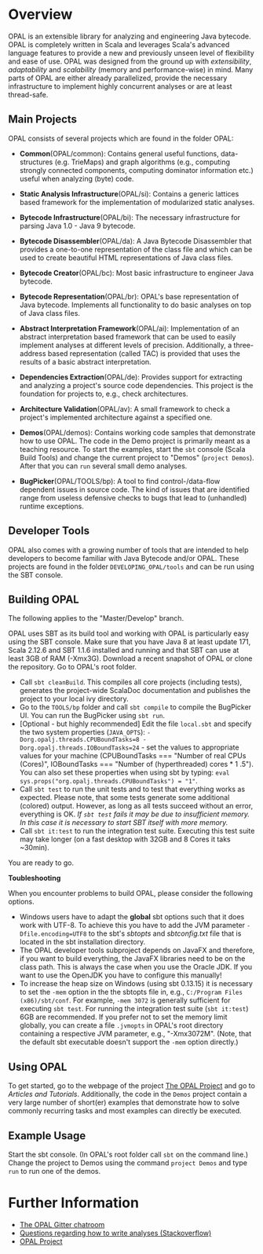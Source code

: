 # Overview
OPAL is an extensible library for analyzing and engineering Java bytecode. OPAL is completely written in Scala and leverages Scala's
advanced language features to provide a new and previously unseen level of flexibility and ease of use.
OPAL was designed from the ground up with *extensibility*, *adaptability* and *scalability* (memory and performance-wise) in mind. Many parts of OPAL are either already parallelized, provide the necessary infrastructure to implement highly concurrent analyses or are at least thread-safe.

## Main Projects
OPAL consists of several projects which are found in the folder OPAL:

* **Common**(OPAL/common): Contains general useful functions, data-structures (e.g. TrieMaps) and graph algorithms (e.g., computing strongly connected components, computing dominator information etc.) useful when analyzing (byte) code.

* **Static Analysis Infrastructure**(OPAL/si): Contains a generic lattices based framework for the implementation of modularized static analyses.

* **Bytecode Infrastructure**(OPAL/bi): The necessary infrastructure for parsing Java 1.0 - Java 9 bytecode.

* **Bytecode Disassembler**(OPAL/da): A Java Bytecode Disassembler that provides a one-to-one representation of the class file and which can be used to create beautiful HTML representations of Java class files.

* **Bytecode Creator**(OPAL/bc): Most basic infrastructure to engineer Java bytecode.

* **Bytecode Representation**(OPAL/br): OPAL's base representation of Java bytecode. Implements all functionality to do basic analyses on top of Java class files.

* **Abstract Interpretation Framework**(OPAL/ai): Implementation of an abstract interpretation based framework that can be used to easily implement analyses at different levels of precision. Additionally, a three-address based representation (called TAC) is provided that uses the results of a basic abstract interpretation.

* **Dependencies Extraction**(OPAL/de): Provides support for extracting and analyzing a project's source code dependencies. This project is the foundation for projects to, e.g., check architectures.

* **Architecture Validation**(OPAL/av): A small framework to check a project's implemented architecture against a specified one.

* **Demos**(OPAL/demos): Contains working code samples that demonstrate how to use OPAL. The code in the Demo project is primarily meant as a teaching resource. To start the examples, start the `sbt` console (Scala Build Tools) and change the current project to "Demos" (`project Demos`). After that you can `run` several small demo analyses.

* **BugPicker**(OPAL/TOOLS/bp): A tool to find control-/data-flow dependent issues in source code. The kind of issues that are identified range from useless defensive checks to bugs that lead to (unhandled) runtime exceptions.

## Developer Tools

OPAL also comes with a growing number of tools that are intended to help developers to become familiar with Java Bytecode and/or OPAL. These projects are found in the folder `DEVELOPING_OPAL/tools` and can be run using the SBT console.

## Building OPAL
The following applies to the "Master/Develop" branch.

OPAL uses SBT as its build tool and working with OPAL is particularly easy using the SBT console.
Make sure that you have Java 8 at least update 171, Scala 2.12.6 and SBT 1.1.6 installed and running and that SBT can use at least 3GB of RAM (-Xmx3G). Download a recent snapshot of OPAL or clone the repository.
Go to OPAL's root folder.

* Call `sbt cleanBuild`. This compiles all core projects (including tests), generates the project-wide ScalaDoc documentation and publishes the project to your local ivy directory.
* Go to the `TOOLS/bp` folder and call `sbt compile` to compile the BugPicker UI. You can run the BugPicker using `sbt run`.
* [Optional - but highly recommended] Edit the file `local.sbt` and specify the two system properties (`JAVA_OPTS`): `-Dorg.opalj.threads.CPUBoundTasks=8
-Dorg.opalj.threads.IOBoundTasks=24` - set the values to appropriate values for your machine (CPUBoundTasks === "Number of real CPUs (Cores)", IOBoundTasks === "Number of (hyperthreaded) cores * 1 .5"). You can also set these properties when using sbt by typing: `eval sys.props("org.opalj.threads.CPUBoundTasks") = "1"`.
* Call `sbt test` to run the unit tests and to test that everything works as expected. Please note, that some tests generate some additional (colored) output. However, as long as all tests succeed without an error, everything is OK. *If `sbt test` fails it may be due to insufficient memory. In this case it is necessary to start SBT itself with more memory.*
* Call `sbt it:test` to run the integration test suite. Executing this test suite may take longer (on a fast desktop with 32GB and 8 Cores it taks ~30min).

You are ready to go.

**Toubleshooting**

When you encounter problems to build OPAL, please consider the following options.

 - Windows users have to adapt the __global__ sbt options such that it does work with UTF-8. To achieve this you have to add the JVM parameter `-Dfile.encoding=UTF8` to the sbt's _sbtopts_ and _sbtconfig.txt_ file that is located in the sbt installation directory.
 - The OPAL developer tools subproject depends on JavaFX and therefore, if you want to build everything, the JavaFX libraries need to be on the class path. This is always the case when you use the Oracle JDK. If you want to use the OpenJDK you have to configure this manually!
 - To increase the heap size on Windows (using sbt 0.13.15) it is necessary to set the `-mem` option in the the sbtopts file in, e.g., `C:/Program Files (x86)/sbt/conf`. For example, `-mem 3072` is generally sufficient for executing `sbt test`. For running the integration test suite (`sbt it:test`) 6GB are recommended. If you prefer not to set the memory limit globally, you can create a file `.jvmopts` in OPAL's root directory containing a respective JVM parameter, e.g., "-Xmx3072M". (Note, that the default sbt executable doesn't support the `-mem` option directly.)

## Using OPAL
To get started, go to the webpage of the project [The OPAL Project](http://www.opal-project.de) and go to *Articles and Tutorials*. Additionally, the code in the `Demos` project contain a very large number of short(er) examples that demonstrate how to solve commonly recurring tasks and most examples can directly be executed.

## Example Usage
Start the sbt console. (In OPAL's root folder call `sbt` on the command line.)
Change the project to Demos using the command `project Demos` and type `run` to run one of the demos.

# Further Information
* [The OPAL Gitter chatroom](https://gitter.im/OPAL-Project)
* [Questions regarding how to write analyses (Stackoverflow)](http://stackoverflow.com/questions/tagged/opal-framework?sort=newest)
* [OPAL Project](http://www.opal-project.de)
